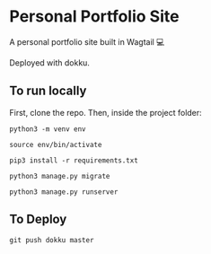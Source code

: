 # Personal Portfolio Site

A personal portfolio site built in Wagtail :computer:

Deployed with dokku.

## To run locally

First, clone the repo. Then, inside the project folder:

```
python3 -m venv env

source env/bin/activate

pip3 install -r requirements.txt

python3 manage.py migrate

python3 manage.py runserver

```

## To Deploy

```
git push dokku master
```
